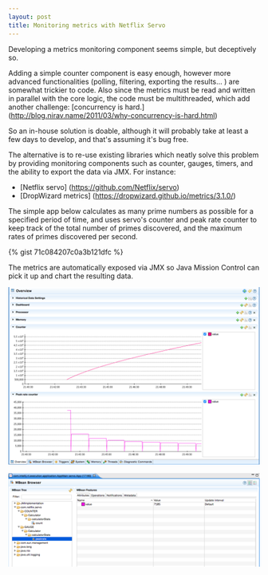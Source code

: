 ```yaml
---
layout: post
title: Monitoring metrics with Netflix Servo
---
```


Developing a metrics monitoring component seems simple, but deceptively so. 

Adding a simple counter component is easy enough, however more advanced functionalities (polling, filtering, exporting the results... ) are somewhat trickier to code. Also since
the metrics must be read and written in parallel with the core logic, the code must be multithreaded, which add another challenge: [concurrency is hard.] (http://blog.nirav.name/2011/03/why-concurrency-is-hard.html)

So an in-house solution is doable, although it will probably take at least a few days to develop, and that's assuming it's bug free.

The alternative is to re-use existing libraries which neatly solve this problem by providing monitoring components such as counter, gauges, timers, and the ability to export the data via JMX. For instance:

* [Netflix servo] (https://github.com/Netflix/servo)
* [DropWizard metrics] (https://dropwizard.github.io/metrics/3.1.0/)


The simple app below calculates as many prime numbers as possible for a specified period of time, and uses servo's counter and peak rate counter to keep track of the total number of primes discovered, and the maximum rates of primes discovered per second.

{% gist 71c084207c0a3b121dfc %}


The metrics are automatically exposed via JMX so Java Mission Control can pick it up and chart the resulting data.

<a href=""><img src="/images/servo_charts.png"  ></a>

<a href=""><img src="/images/servo_mbeans.png"  ></a>











